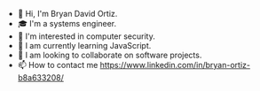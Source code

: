 - 👋 Hi, I'm Bryan David Ortiz.
- 🎓 I'm a systems engineer.
- 👀 I'm interested in computer security.
- 🌱 I am currently learning JavaScript.
- 💞️ I am looking to collaborate on software projects.
- 📫 How to contact me https://www.linkedin.com/in/bryan-ortiz-b8a633208/
<!---
bortiz12/bortiz12 is a ✨ special ✨ repository because its `README.md` (this file) appears on your GitHub profile.
You can click the Preview link to take a look at your changes.
--->
